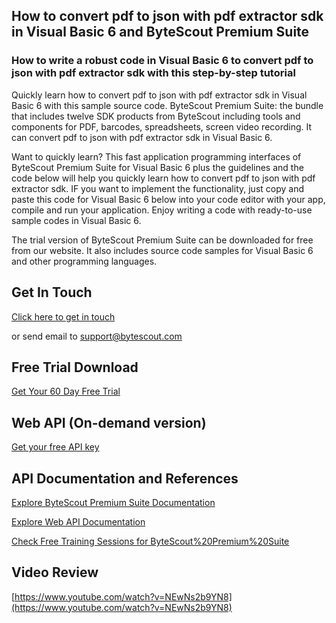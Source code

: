 ## How to convert pdf to json with pdf extractor sdk in Visual Basic 6 and ByteScout Premium Suite

### How to write a robust code in Visual Basic 6 to convert pdf to json with pdf extractor sdk with this step-by-step tutorial

Quickly learn how to convert pdf to json with pdf extractor sdk in Visual Basic 6 with this sample source code. ByteScout Premium Suite: the bundle that includes twelve SDK products from ByteScout including tools and components for PDF, barcodes, spreadsheets, screen video recording. It can convert pdf to json with pdf extractor sdk in Visual Basic 6.

Want to quickly learn? This fast application programming interfaces of ByteScout Premium Suite for Visual Basic 6 plus the guidelines and the code below will help you quickly learn how to convert pdf to json with pdf extractor sdk. IF you want to implement the functionality, just copy and paste this code for Visual Basic 6 below into your code editor with your app, compile and run your application. Enjoy writing a code with ready-to-use sample codes in Visual Basic 6.

The trial version of ByteScout Premium Suite can be downloaded for free from our website. It also includes source code samples for Visual Basic 6 and other programming languages.

## Get In Touch

[Click here to get in touch](https://bytescout.zendesk.com/hc/en-us/requests/new?subject=ByteScout%20Premium%20Suite%20Question)

or send email to [support@bytescout.com](mailto:support@bytescout.com?subject=ByteScout%20Premium%20Suite%20Question) 

## Free Trial Download

[Get Your 60 Day Free Trial](https://bytescout.com/download/web-installer?utm_source=github-readme)

## Web API (On-demand version)

[Get your free API key](https://pdf.co/documentation/api?utm_source=github-readme)

## API Documentation and References

[Explore ByteScout Premium Suite Documentation](https://bytescout.com/documentation/index.html?utm_source=github-readme)

[Explore Web API Documentation](https://pdf.co/documentation/api?utm_source=github-readme)

[Check Free Training Sessions for ByteScout%20Premium%20Suite](https://academy.bytescout.com/)

## Video Review

[https://www.youtube.com/watch?v=NEwNs2b9YN8](https://www.youtube.com/watch?v=NEwNs2b9YN8)